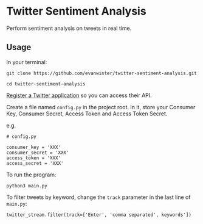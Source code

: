 # Twitter Sentiment Analysis

Perform sentiment analysis on tweets in real time.

## Usage

In your terminal:

`git clone https://github.com/evanwinter/twitter-sentiment-analysis.git`

`cd twitter-sentiment-analysis`

[Register a Twitter application](https://apps.twitter.com/app/new) so you can access their API.

Create a file named `config.py` in the project root. In it, store your Consumer Key, Consumer Secret, Access Token and Access Token Secret.

e.g.
```
# config.py

consumer_key = 'XXX'
consumer_secret = 'XXX'
access_token = 'XXX'
access_secret = 'XXX'
```

To run the program:

`python3 main.py`


To filter tweets by keyword, change the `track` parameter in the last line of `main.py`:

```
twitter_stream.filter(track=['Enter', 'comma separated', keywords'])
```